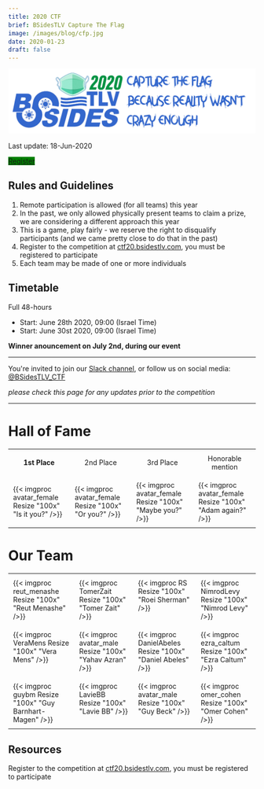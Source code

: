 ```yaml
---
title: 2020 CTF
brief: BSidesTLV Capture The Flag
image: /images/blog/cfp.jpg
date: 2020-01-23
draft: false
---
```


![banner](banner-1500.png)

Last update: 18-Jun-2020

<a class="btn primary" href="https://ctf20.bsidestlv.com/" target="_blank" style="background-color: green">Register</a>

## Rules and Guidelines

1. Remote participation is allowed (for all teams) this year
2. In the past, we only allowed physically present teams to claim a prize, we are considering a different approach this year
3. This is a game, play fairly - we reserve the right to disqualify participants (and we came pretty close to do that in the past)
4. Register to the competition at [ctf20.bsidestlv.com](https://ctf20.bsidestlv.com), you must be registered to participate
5. Each team may be made of one or more individuals

## Timetable

Full 48-hours

* Start: June 28th 2020, 09:00 (Israel Time)
* Start: June 30st 2020, 09:00 (Israel Time)

**Winner anouncement on July 2nd, during our event**

---

You're invited to join our [Slack channel](https://join.slack.com/t/bsidestlv/shared_invite/zt-ezz7de5w-zKO_PyubEBs2_UDIssDw8A), or follow us on social media: [@BSidesTLV_CTF](https://twitter.com/BSidesTLV_CTF)

*please check this page for any updates prior to the competition*

---

# Hall of Fame

<table align="center">
    <tr>
        <td style="border:0px solid black; padding:10px;text-align: center;">
            <b>1st Place
        </td>
        <td style="border:0px solid black; padding:10px;text-align: center;">
            2nd Place
        </td>
        <td style="border:0px solid black; padding:10px;text-align: center;">
            3rd Place
        </td>
        <td style="border:0px solid black; padding:10px;text-align: center;">
            Honorable mention
        </td>
    </tr>
    <tr>
        <td style="border:0px solid black; padding:10px;">
        {{< imgproc avatar_female Resize "100x" "Is it you?" />}}
        </td>
        <td style="border:0px solid black; padding:10px;">
        {{< imgproc avatar_female Resize "100x" "Or you?" />}}
        </td>
        <td style="border:0px solid black; padding:10px;">
        {{< imgproc avatar_female Resize "100x" "Maybe you?" />}}
        </td>
        <td style="border:0px solid black; padding:10px;">
        {{< imgproc avatar_female Resize "100x" "Adam again?" />}}
        </td>
</table>


# Our Team

<table align="center">
    <tr>
        <td style="border:0px solid black; padding:10px;vertical-align:top;">
            {{< imgproc reut_menashe Resize "100x" "Reut Menashe" />}}
        </td>
        <td style="border:0px solid black; padding:10px;vertical-align:top;">
            {{< imgproc TomerZait Resize "100x" "Tomer Zait" />}}
        </td>
        <td style="border:0px solid black; padding:10px;vertical-align:top;">
            {{< imgproc RS Resize "100x" "Roei Sherman" />}} 
        </td>
        <td style="border:0px solid black; padding:10px;vertical-align:top;">
            {{< imgproc NimrodLevy Resize "100x" "Nimrod Levy" />}}
        </td>
    </tr>
    <tr>
        <td style="border:0px solid black; padding:10px;vertical-align:top;">
            {{< imgproc VeraMens Resize "100x" "Vera Mens" />}}
        </td>
        <td style="border:0px solid black; padding:10px;vertical-align:top;">
            {{< imgproc avatar_male Resize "100x" "Yahav Azran" />}}
        <td style="border:0px solid black; padding:10px;vertical-align:top;">
            {{< imgproc DanielAbeles Resize "100x" "Daniel Abeles" />}}
        </td>
        <td style="border:0px solid black; padding:10px;vertical-align:top;">
            {{< imgproc ezra_caltum Resize "100x" "Ezra Caltum" />}}
        </td>
    </tr>
    <tr>
        <td style="border:0px solid black; padding:10px;vertical-align:top;">
            {{< imgproc guybm Resize "100x" "Guy Barnhart-Magen" />}}
        </td>
        <td style="border:0px solid black; padding:10px;vertical-align:top;">
            {{< imgproc LavieBB Resize "100x" "Lavie BB" />}}
        </td>
        <td style="border:0px solid black; padding:10px;vertical-align:top;">
            {{< imgproc avatar_male Resize "100x" "Guy Beck" />}}
        </td>
        <td style="border:0px solid black; padding:10px;vertical-align:top;">
            {{< imgproc omer_cohen Resize "100x" "Omer Cohen" />}}
        </td>
    </tr>

</table>


## Resources

Register to the competition at [ctf20.bsidestlv.com](https://ctf20.bsidestlv.com), you must be registered to participate
